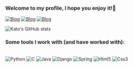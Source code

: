 
### Welcome to my profile, I hope you enjoy it!👋

[![Blog](https://img.shields.io/website?label=LuanKato.com&style=for-the-badge&url=https://sujeitoprogramador.com/)](http://luankato.com/)
[![Blog](https://img.shields.io/badge/LinkedIn-0A66C2.svg?style=for-the-badge&logo=LinkedIn&logoColor=white)](https://www.linkedin.com/in/luankato/)
[![Blog](https://img.shields.io/badge/Instagram-E4405F.svg?style=for-the-badge&logo=Instagram&logoColor=white)](https://www.instagram.com/luankat0/)

![Kato's GitHub stats](https://github-readme-stats.vercel.app/api?username=n3waz&theme=tokyonight&show_icons=true)

### Some tools I work with (and have worked with):

<div style="display: inline-block"><br/>
     <img align= "center" alt="Python" src="https://img.shields.io/badge/Python-14354C?style=for-the-badge&logo=python&logoColor=white">
     <img align= "center" alt="C" src="https://img.shields.io/badge/C-00599C?style=for-the-badge&logo=c&logoColor=white">
     <img align= "center" alt="Java" src= "https://img.shields.io/badge/java-%23ED8B00.svg?style=for-the-badge&logo=openjdk&logoColor=white">
     <img align= "center" alt="Django" src="https://img.shields.io/badge/Django-092E20?style=for-the-badge&logo=django&logoColor=white">
     <img align= "center" alt="Spring" src="https://img.shields.io/badge/spring-%236DB33F.svg?style=for-the-badge&logo=spring&logoColor=white">
     <img align= "center" alt="Html5" src="https://img.shields.io/badge/HTML5-E34F26?style=for-the-badge&logo=html5&logoColor=white">
     <img align= "center" alt="Css3" src="https://img.shields.io/badge/CSS3-1572B6?style=for-the-badge&logo=css3&logoColor=white">
</div>

<br/>
